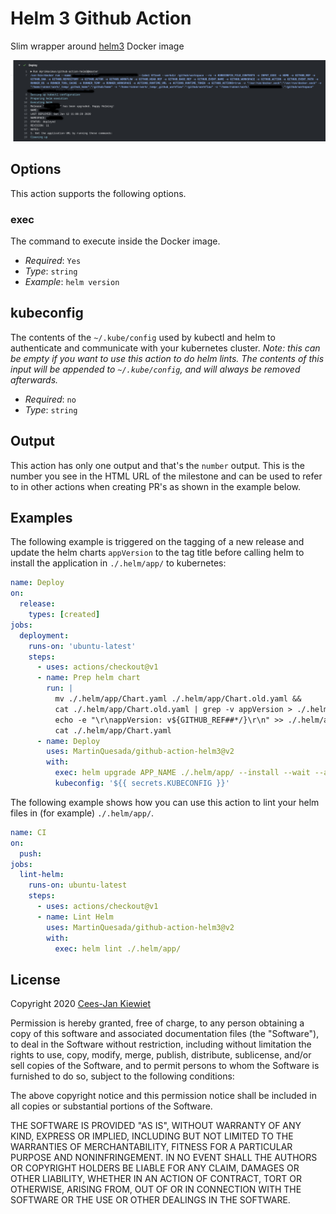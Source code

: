 # Helm 3 Github Action

Slim wrapper around [helm3](https://github.com/helm/helm) Docker image

![Example output showing this action in action](images/output.png)

## Options

This action supports the following options.

### exec

The command to execute inside the Docker image.

* *Required*: `Yes`
* *Type*: `string`
* *Example*: `helm version`

## kubeconfig

The contents of the `~/.kube/config` used by kubectl and helm to authenticate and communicate with your kubernetes
cluster. *Note: this can be empty if you want to use this action to do helm lints. The contents of this input will
be appended to `~/.kube/config`, and will always be removed afterwards.*

* *Required*: `no`
* *Type*: `string`

## Output

This action has only one output and that's the `number` output. This is the number you see in the HTML URL of the
milestone and can be used to refer to in other actions when creating PR's as shown in the example below.

## Examples

The following example is triggered on the tagging of a new release and update the helm charts `appVersion` to the tag
title before calling helm to install the application in `./.helm/app/` to kubernetes:

```yaml
name: Deploy
on:
  release:
    types: [created]
jobs:
  deployment:
    runs-on: 'ubuntu-latest'
    steps:
      - uses: actions/checkout@v1
      - name: Prep helm chart
        run: |
          mv ./.helm/app/Chart.yaml ./.helm/app/Chart.old.yaml &&
          cat ./.helm/app/Chart.old.yaml | grep -v appVersion > ./.helm/app/Chart.yaml &&
          echo -e "\r\nappVersion: v${GITHUB_REF##*/}\r\n" >> ./.helm/app/Chart.yaml &&
          cat ./.helm/app/Chart.yaml
      - name: Deploy
        uses: MartinQuesada/github-action-helm3@v2
        with:
          exec: helm upgrade APP_NAME ./.helm/app/ --install --wait --atomic --namespace=APP_NAMESPACE --set=app.name=APP_NAME --values=./.helm/app/values.yaml
          kubeconfig: '${{ secrets.KUBECONFIG }}'
```

The following example shows how you can use this action to lint your helm files in (for example) `./.helm/app/`.

```yaml
name: CI
on:
  push:
jobs:
  lint-helm:
    runs-on: ubuntu-latest
    steps:
      - uses: actions/checkout@v1
      - name: Lint Helm
        uses: MartinQuesada/github-action-helm3@v2
        with:
          exec: helm lint ./.helm/app/
```

## License ##

Copyright 2020 [Cees-Jan Kiewiet](http://wyrihaximus.net/)

Permission is hereby granted, free of charge, to any person
obtaining a copy of this software and associated documentation
files (the "Software"), to deal in the Software without
restriction, including without limitation the rights to use,
copy, modify, merge, publish, distribute, sublicense, and/or sell
copies of the Software, and to permit persons to whom the
Software is furnished to do so, subject to the following
conditions:

The above copyright notice and this permission notice shall be
included in all copies or substantial portions of the Software.

THE SOFTWARE IS PROVIDED "AS IS", WITHOUT WARRANTY OF ANY KIND,
EXPRESS OR IMPLIED, INCLUDING BUT NOT LIMITED TO THE WARRANTIES
OF MERCHANTABILITY, FITNESS FOR A PARTICULAR PURPOSE AND
NONINFRINGEMENT. IN NO EVENT SHALL THE AUTHORS OR COPYRIGHT
HOLDERS BE LIABLE FOR ANY CLAIM, DAMAGES OR OTHER LIABILITY,
WHETHER IN AN ACTION OF CONTRACT, TORT OR OTHERWISE, ARISING
FROM, OUT OF OR IN CONNECTION WITH THE SOFTWARE OR THE USE OR
OTHER DEALINGS IN THE SOFTWARE.

